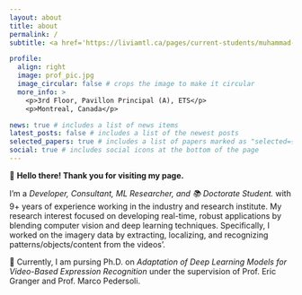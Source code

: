 ```yaml
---
layout: about
title: about
permalink: /
subtitle: <a href='https://liviamtl.ca/pages/current-students/muhammad-osama-zeeshan/'>Affiliations</a>. 1100 Notre-Dame St W, Montreal, Quebec H3C 1K3.

profile:
  align: right
  image: prof_pic.jpg
  image_circular: false # crops the image to make it circular
  more_info: >
    <p>3rd Floor, Pavillon Principal (A), ETS</p>
    <p>Montreal, Canada</p>

news: true # includes a list of news items
latest_posts: false # includes a list of the newest posts
selected_papers: true # includes a list of papers marked as "selected={true}"
social: true # includes social icons at the bottom of the page
---
```


👀 <strong>Hello there! Thank you for visiting my page.</strong> 

I’m a <em>Developer, Consultant, ML Researcher, and 📚 Doctorate Student. </em> with 9+ years of experience working in the industry and research institute. My research interest focused on developing real-time, robust applications by blending computer vision and deep learning techniques. Specifically, I worked on the imagery data by extracting, localizing, and recognizing patterns/objects/content from the videos’. 

🌱 Currently, I am pursing Ph.D. on <em>Adaptation of Deep Learning Models for Video-Based Expression Recognition</em> under the supervision of Prof. Eric Granger and Prof. Marco Pedersoli.
